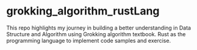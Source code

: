 # grokking_algorithm_rustLang

This repo highlights my journey in building  a better understanding in Data Structure and Algorithm using Grokking algorithm textbook.
Rust as the programming language to implement code samples and exercise.
